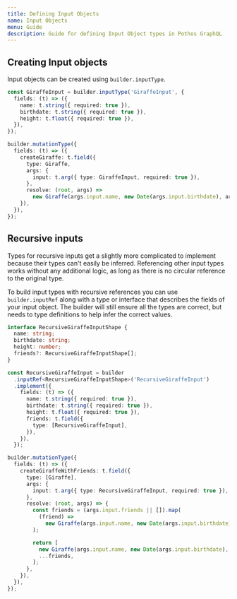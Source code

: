 ```yaml
---
title: Defining Input Objects
name: Input Objects
menu: Guide
description: Guide for defining Input Object types in Pothos GraphQL
---
```


## Creating Input objects

Input objects can be created using `builder.inputType`.

```typescript
const GiraffeInput = builder.inputType('GiraffeInput', {
  fields: (t) => ({
    name: t.string({ required: true }),
    birthdate: t.string({ required: true }),
    height: t.float({ required: true }),
  }),
});

builder.mutationType({
  fields: (t) => ({
    createGiraffe: t.field({
      type: Giraffe,
      args: {
        input: t.arg({ type: GiraffeInput, required: true }),
      },
      resolve: (root, args) =>
        new Giraffe(args.input.name, new Date(args.input.birthdate), args.input.height),
    }),
  }),
});
```

## Recursive inputs

Types for recursive inputs get a slightly more complicated to implement because their types can't
easily be inferred. Referencing other input types works without any additional logic, as long as
there is no circular reference to the original type.

To build input types with recursive references you can use `builder.inputRef` along with a type or
interface that describes the fields of your input object. The builder will still ensure all the
types are correct, but needs to type definitions to help infer the correct values.

```typescript
interface RecursiveGiraffeInputShape {
  name: string;
  birthdate: string;
  height: number;
  friends?: RecursiveGiraffeInputShape[];
}

const RecursiveGiraffeInput = builder
  .inputRef<RecursiveGiraffeInputShape>('RecursiveGiraffeInput')
  .implement({
    fields: (t) => ({
      name: t.string({ required: true }),
      birthdate: t.string({ required: true }),
      height: t.float({ required: true }),
      friends: t.field({
        type: [RecursiveGiraffeInput],
      }),
    }),
  });

builder.mutationType({
  fields: (t) => ({
    createGiraffeWithFriends: t.field({
      type: [Giraffe],
      args: {
        input: t.arg({ type: RecursiveGiraffeInput, required: true }),
      },
      resolve: (root, args) => {
        const friends = (args.input.friends || []).map(
          (friend) =>
            new Giraffe(args.input.name, new Date(args.input.birthdate), args.input.height),
        );

        return [
          new Giraffe(args.input.name, new Date(args.input.birthdate), args.input.height),
          ...friends,
        ];
      },
    }),
  }),
});
```
